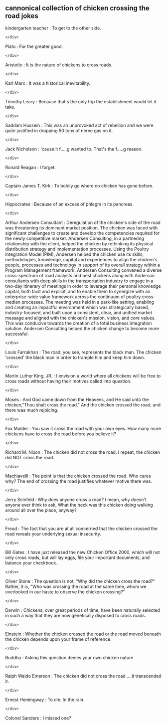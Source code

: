 <div id="wikitext">

<div style="display: none;">

Summary:cannonical collection of chicken crossing the road jokes
Parent:(Main.)<span
class="wikiword">[HumourousStuff](http://wiki.tamouse.org?n=Main.HumourousStuff?action=print)</span>
<span
class="wikiword">[IncludeMe](http://wiki.tamouse.org?n=Main.IncludeMe?action=edit)[?](http://wiki.tamouse.org?n=Main.IncludeMe?action=edit)</span>:[HumourousStuff](http://wiki.tamouse.org?n=Main.HumourousStuff?action=print)
Categories:[Collections](http://wiki.tamouse.org?n=Category.Collections),
[Humour](http://wiki.tamouse.org?n=Category.Humour) Tags: chickens,
funny, crossing the road

</div>

<div class="vspace">

</div>

cannonical collection of chicken crossing the road jokes
--------------------------------------------------------

kindergarten teacher
:   To get to the other side.
    <div class="vspace">

    </div>

Plato
:   For the greater good.
    <div class="vspace">

    </div>

Aristotle
:   It is the nature of chickens to cross roads.
    <div class="vspace">

    </div>

Karl Marx
:   It was a historical inevitability.
    <div class="vspace">

    </div>

Timothy Leary
:   Because that's the only trip the establishment would let it take.
    <div class="vspace">

    </div>

Saddam Hussein
:   This was an unprovoked act of rebellion and we were quite justified
    in dropping 50 tons of nerve gas on it.
    <div class="vspace">

    </div>

Jack Nicholson
:   'cause it f.....g wanted to. That's the f.....g reason.
    <div class="vspace">

    </div>

Ronald Reagan
:   I forget.
    <div class="vspace">

    </div>

Captain James T. Kirk
:   To boldly go where no chicken has gone before.
    <div class="vspace">

    </div>

Hippocrates
:   Because of an excess of phlegm in its pancreas.
    <div class="vspace">

    </div>

Arthur Andersen Consultant
:   Deregulation of the chicken's side of the road was threatening its
    dominant market position. The chicken was faced with significant
    challenges to create and develop the competencies required for the
    newly competitive market. Andersen Consulting, in a partnering
    relationship with the client, helped the chicken by rethinking its
    physical distribution strategy and implementation processes. Using
    the Poultry Integration Model (PIM), Andersen helped the chicken use
    its skills, methodologies, knowledge, capital and experiences to
    align the chicken's people, processes and technology in support of
    its overall strategy within a Program Management framework. Andersen
    Consulting convened a diverse cross-spectrum of road analysts and
    best chickens along with Anderson consultants with deep skills in
    the transportation industry to engage in a two-day itinerary of
    meetings in order to leverage their personal knowledge capital, both
    tacit and explicit, and to enable them to synergize with an
    enterprise-wide value framework across the continuum of poultry
    cross-median processes. The meeting was held in a park-like setting,
    enabling and creating an impactful environment which was
    strategically based, industry-focused, and built upon a consistent,
    clear, and unified market message and aligned with the chicken's
    mission, vision, and core values. This was conducive towards the
    creation of a total business integration solution. Andersen
    Consulting helped the chicken change to become more successful.
    <div class="vspace">

    </div>

Louis Farrakhan
:   The road, you see, represents the black man. The chicken 'crossed'
    the black man in order to trample him and keep him down.
    <div class="vspace">

    </div>

Martin Luther King, JR.
:   I envision a world where all chickens will be free to cross roads
    without having their motives called into question.
    <div class="vspace">

    </div>

Moses
:   And God came down from the Heavens, and He said unto the
    chicken,"Thou shalt cross the road." And the chicken crossed the
    road, and there was much rejoicing.
    <div class="vspace">

    </div>

Fox Mulder
:   You saw it cross the road with your own eyes. How many more chickens
    have to cross the road before you believe it?
    <div class="vspace">

    </div>

Richard M. Nixon
:   The chicken did not cross the road. I repeat, the chicken did NOT
    cross the road.
    <div class="vspace">

    </div>

Machiavelli
:   The point is that the chicken crossed the road. Who cares why? The
    end of crossing the road justifies whatever motive there was.
    <div class="vspace">

    </div>

Jerry Seinfeld
:   Why does anyone cross a road? I mean, why doesn't anyone ever think
    to ask, What the heck was this chicken doing walking around all over
    the place, anyway?
    <div class="vspace">

    </div>

Freud
:   The fact that you are at all concerned that the chicken crossed the
    road reveals your underlying sexual insecurity.
    <div class="vspace">

    </div>

Bill Gates
:   I have just released the new Chicken Office 2000, which will not
    only cross roads, but will lay eggs, file your important documents,
    and balance your checkbook.
    <div class="vspace">

    </div>

Oliver Stone
:   The question is not, "Why did the chicken cross the road?" Rather,
    it is, "Who was crossing the road at the same time, whom we
    overlooked in our haste to observe the chicken crossing?"
    <div class="vspace">

    </div>

Darwin
:   Chickens, over great periods of time, have been naturally selected
    in such a way that they are now genetically disposed to cross roads.
    <div class="vspace">

    </div>

Einstein
:   Whether the chicken crossed the road or the road moved beneath the
    chicken depends upon your frame of reference.
    <div class="vspace">

    </div>

Buddha
:   Asking this question denies your own chicken nature.
    <div class="vspace">

    </div>

Ralph Waldo Emerson
:   The chicken did not cross the road ....it transcended it.
    <div class="vspace">

    </div>

Ernest Hemingway
:   To die. In the rain.
    <div class="vspace">

    </div>

Colonel Sanders
:   I missed one?

<div class="vspace">

</div>

</div>
